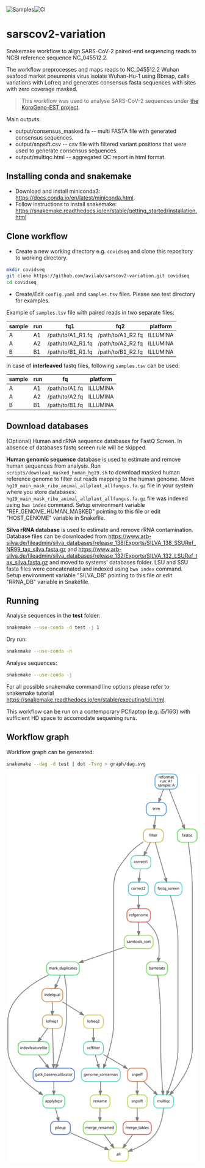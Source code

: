 ![Samples](https://img.shields.io/badge/KoroGeno--EST-318%20seqs-blue)![CI](https://github.com/avilab/sarscov2-variation/workflows/CI/badge.svg)

# sarscov2-variation

Snakemake workflow to align SARS-CoV-2 paired-end sequencing reads to NCBI reference sequence NC_045512.2.

The workflow preprocesses and maps reads to NC_045512.2 Wuhan seafood market pneumonia virus isolate Wuhan-Hu-1 using Bbmap, calls variations with Lofreq and generates consensus fasta sequences with sites with zero coverage masked.


> This workflow was used to analyse SARS-CoV-2 sequences under [the KoroGeno-EST project](http://www.ctm.ee/et/covid-19/eesti-sars-cov-2-taisgenoomide-jarjestamine-korogeno-est/).


Main outputs:

- output/consensus_masked.fa -- multi FASTA file with generated consensus sequences.
- output/snpsift.csv -- csv file with filtered variant positions that were used to generate consensus sequences.
- output/multiqc.html -- aggregated QC report in html format. 


## Installing conda and snakemake

- Download and install miniconda3: <https://docs.conda.io/en/latest/miniconda.html>.
- Follow instructions to install snakemake: <https://snakemake.readthedocs.io/en/stable/getting_started/installation.html>


## Clone workflow

- Create a new working directory e.g. `covidseq` and clone this repository to working directory.

```bash
mkdir covidseq
git clone https://github.com/avilab/sarscov2-variation.git covidseq
cd covidseq
```

- Create/Edit `config.yaml` and `samples.tsv` files. Please see test directory for examples. 

Example of `samples.tsv` file with paired reads in two separate files:

sample | run | fq1 | fq2 | platform
-------|-----|-----|-----|--------
A  | A1 | /path/to/A1_R1.fq | /path/to/A1_R2.fq | ILLUMINA
A  | A2 | /path/to/A2_R1.fq | /path/to/A2_R2.fq | ILLUMINA
B  | B1 | /path/to/B1_R1.fq | /path/to/B1_R2.fq | ILLUMINA


In case of **interleaved** fastq files, following `samples.tsv` can be used:

sample | run | fq | platform
-------|-----|----|---------
A  | A1 | /path/to/A1.fq | ILLUMINA
A  | A2 | /path/to/A2.fq | ILLUMINA
B  | B1 | /path/to/B1.fq | ILLUMINA


## Download databases
(Optional) Human and rRNA sequence databases for FastQ Screen. In absence of databases fastq screen rule will be skipped.    

**Human genomic sequence** database is used to estimate and remove human sequences from analysis.
Run `scripts/download_masked_human_hg19.sh` to download masked human reference genome to filter out reads mapping to the human genome.
Move `hg19_main_mask_ribo_animal_allplant_allfungus.fa.gz` file in your system where you store databases. 
`hg19_main_mask_ribo_animal_allplant_allfungus.fa.gz` file was indexed using `bwa index` command.
Setup environment variable "REF_GENOME_HUMAN_MASKED" pointing to this file or edit "HOST_GENOME" variable in Snakefile.    

**Silva rRNA database** is used to estimate and remove rRNA contamination.
Database files can be downloaded from <https://www.arb-silva.de/fileadmin/silva_databases/release_138/Exports/SILVA_138_SSURef_NR99_tax_silva.fasta.gz> and <https://www.arb-silva.de/fileadmin/silva_databases/release_132/Exports/SILVA_132_LSURef_tax_silva.fasta.gz>
and moved to systems' databases folder.
LSU and SSU fasta files were concatenated and indexed using `bwa index` command.
Setup environment variable "SILVA_DB" pointing to this file or edit "RRNA_DB" variable in Snakefile.


## Running

Analyse sequences in the **test** folder:
```bash
snakemake --use-conda -d test -j 1
```

Dry run:
```bash
snakemake --use-conda -n
```

Analyse sequences:
```bash
snakemake --use-conda -j
```

For all possible snakemake command line options please refer to snakemake tutorial <https://snakemake.readthedocs.io/en/stable/executing/cli.html>.


This workflow can be run on a contemporary PC/laptop (e.g. i5/16G) with sufficient HD space to accomodate sequening runs.


## Workflow graph

Workflow graph can be generated:
```bash
snakemake --dag -d test | dot -Tsvg > graph/dag.svg
```

![dag](graph/dag.svg)
